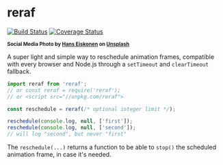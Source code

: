 # reraf

[![Build Status](https://travis-ci.com/WebReflection/reraf.svg?branch=master)](https://travis-ci.com/WebReflection/reraf) [![Coverage Status](https://coveralls.io/repos/github/WebReflection/reraf/badge.svg?branch=master)](https://coveralls.io/github/WebReflection/reraf?branch=master)

<sup>**Social Media Photo by [Hans Eiskonen](https://unsplash.com/@eiskonen) on [Unsplash](https://unsplash.com/)**</sup>

A super light and simple way to reschedule animation frames, compatible with every browser and Node.js through a `setTimeout` and `clearTimeout` fallback.

```js
import reraf from 'reraf';
// or const reraf = require('reraf');
// or <script src="//unpkg.com/reraf">

const reschedule = reraf(/* optional integer limit */);

reschedule(console.log, null, ['first']);
reschedule(console.log, null, ['second']);
// will log "second", but never "first"
```

The `reschedule(...)` returns a function to be able to `stop()` the scheduled animation frame, in case it's needed.
